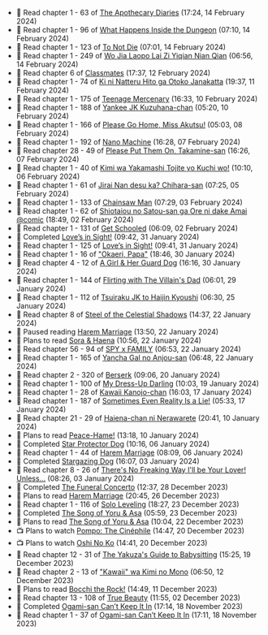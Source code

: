 <!-- ANILIST_ACTIVITY:start -->

-   📖 Read chapter 1 - 63 of [The Apothecary Diaries](https://anilist.co/manga/99022) (17:24, 14 February 2024)
-   📖 Read chapter 1 - 96 of [What Happens Inside the Dungeon](https://anilist.co/manga/117728) (07:10, 14 February 2024)
-   📖 Read chapter 1 - 123 of [To Not Die](https://anilist.co/manga/136099) (07:01, 14 February 2024)
-   📖 Read chapter 1 - 249 of [Wo Jia Laopo Lai Zi Yiqian Nian Qian](https://anilist.co/manga/146267) (06:56, 14 February 2024)
-   📖 Read chapter 6 of [Classmates](https://anilist.co/manga/39699) (17:37, 12 February 2024)
-   📖 Read chapter 1 - 74 of [Ki ni Natteru Hito ga Otoko Janakatta](https://anilist.co/manga/149544) (19:37, 11 February 2024)
-   📖 Read chapter 1 - 175 of [Teenage Mercenary](https://anilist.co/manga/126297) (16:33, 10 February 2024)
-   📖 Read chapter 1 - 188 of [Yankee JK Kuzuhana-chan](https://anilist.co/manga/116822) (05:20, 10 February 2024)
-   📖 Read chapter 1 - 166 of [Please Go Home, Miss Akutsu!](https://anilist.co/manga/113501) (05:03, 08 February 2024)
-   📖 Read chapter 1 - 192 of [Nano Machine](https://anilist.co/manga/120980) (16:28, 07 February 2024)
-   📖 Read chapter 28 - 49 of [Please Put Them On, Takamine-san](https://anilist.co/manga/107559) (16:26, 07 February 2024)
-   📖 Read chapter 1 - 40 of [Kimi wa Yakamashi Tojite yo Kuchi wo!](https://anilist.co/manga/149337) (10:10, 06 February 2024)
-   📖 Read chapter 1 - 61 of [Jirai Nan desu ka? Chihara-san](https://anilist.co/manga/137714) (07:25, 05 February 2024)
-   📖 Read chapter 1 - 133 of [Chainsaw Man](https://anilist.co/manga/105778) (07:29, 03 February 2024)
-   📖 Read chapter 1 - 62 of [Shiotaiou no Satou-san ga Ore ni dake Amai @comic](https://anilist.co/manga/123130) (18:49, 02 February 2024)
-   📖 Read chapter 1 - 131 of [Get Schooled](https://anilist.co/manga/128521) (06:09, 02 February 2024)
-   📖 Completed [Love’s in Sight!](https://anilist.co/manga/107445) (09:42, 31 January 2024)
-   📖 Read chapter 1 - 125 of [Love’s in Sight!](https://anilist.co/manga/107445) (09:41, 31 January 2024)
-   📖 Read chapter 1 - 16 of ["Okaeri, Papa"](https://anilist.co/manga/154376) (18:46, 30 January 2024)
-   📖 Read chapter 4 - 12 of [A Girl & Her Guard Dog](https://anilist.co/manga/106315) (16:16, 30 January 2024)
-   📖 Read chapter 1 - 144 of [Flirting with The Villain's Dad](https://anilist.co/manga/117581) (06:01, 29 January 2024)
-   📖 Read chapter 1 - 112 of [Tsuiraku JK to Haijin Kyoushi](https://anilist.co/manga/99737) (06:30, 25 January 2024)
-   📖 Read chapter 8 of [Steel of the Celestial Shadows](https://anilist.co/manga/119004) (14:37, 22 January 2024)
-   📖 Paused reading [Harem Marriage](https://anilist.co/manga/86283) (13:50, 22 January 2024)
-   📖 Plans to read [Sora & Haena](https://anilist.co/manga/126769) (10:56, 22 January 2024)
-   📖 Read chapter 56 - 94 of [SPY x FAMILY](https://anilist.co/manga/108556) (06:53, 22 January 2024)
-   📖 Read chapter 1 - 165 of [Yancha Gal no Anjou-san](https://anilist.co/manga/101315) (06:48, 22 January 2024)
-   📖 Read chapter 2 - 320 of [Berserk](https://anilist.co/manga/30002) (09:06, 20 January 2024)
-   📖 Read chapter 1 - 100 of [My Dress-Up Darling](https://anilist.co/manga/101583) (10:03, 19 January 2024)
-   📖 Read chapter 1 - 28 of [Kawaii Kanojo-chan](https://anilist.co/manga/144155) (16:03, 17 January 2024)
-   📖 Read chapter 1 - 187 of [Sometimes Even Reality Is a Lie!](https://anilist.co/manga/113076) (05:33, 17 January 2024)
-   📖 Read chapter 21 - 29 of [Haiena-chan ni Nerawarete](https://anilist.co/manga/170235) (20:41, 10 January 2024)
-   📖 Plans to read [Peace-Hame!](https://anilist.co/manga/58249) (13:18, 10 January 2024)
-   📖 Completed [Star Protector Dog](https://anilist.co/manga/55245) (10:16, 06 January 2024)
-   📖 Read chapter 1 - 44 of [Harem Marriage](https://anilist.co/manga/86283) (08:09, 06 January 2024)
-   📖 Completed [Stargazing Dog](https://anilist.co/manga/51467) (16:07, 03 January 2024)
-   📖 Read chapter 8 - 26 of [There's No Freaking Way I'll be Your Lover! Unless...](https://anilist.co/manga/119650) (08:26, 03 January 2024)
-   📖 Completed [The Funeral Concerto](https://anilist.co/manga/136506) (12:37, 28 December 2023)
-   📖 Plans to read [Harem Marriage](https://anilist.co/manga/86283) (20:45, 26 December 2023)
-   📖 Read chapter 1 - 116 of [Solo Leveling](https://anilist.co/manga/105398) (18:27, 23 December 2023)
-   📖 Completed [The Song of Yoru & Asa](https://anilist.co/manga/86364) (05:59, 23 December 2023)
-   📖 Plans to read [The Song of Yoru & Asa](https://anilist.co/manga/86364) (10:04, 22 December 2023)
-   📺 Plans to watch [Pompo: The Cinéphile](https://anilist.co/anime/99900) (14:47, 20 December 2023)
-   📺 Plans to watch [Oshi No Ko](https://anilist.co/anime/150672) (14:41, 20 December 2023)
-   📖 Read chapter 12 - 31 of [The Yakuza's Guide to Babysitting](https://anilist.co/manga/107896) (15:25, 19 December 2023)
-   📖 Read chapter 2 - 13 of ["Kawaii" wa Kimi no Mono](https://anilist.co/manga/121251) (06:50, 12 December 2023)
-   📖 Plans to read [Bocchi the Rock!](https://anilist.co/manga/111258) (14:49, 11 December 2023)
-   📖 Read chapter 13 - 108 of [True Beauty](https://anilist.co/manga/103995) (11:55, 02 December 2023)
-   📖 Completed [Ogami-san Can’t Keep It In](https://anilist.co/manga/101755) (17:14, 18 November 2023)
-   📖 Read chapter 1 - 37 of [Ogami-san Can’t Keep It In](https://anilist.co/manga/101755) (17:11, 18 November 2023)

<!-- ANILIST_ACTIVITY:end -->
